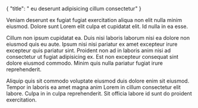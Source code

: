 {
  "title": " eu deserunt adipisicing cillum consectetur"
}

Veniam deserunt ex fugiat fugiat exercitation aliqua non elit nulla minim eiusmod. Dolore sunt Lorem elit culpa et cupidatat elit. Id nulla in ea esse.

Cillum non ipsum cupidatat ea. Duis nisi laboris laborum nisi ea dolore non eiusmod quis eu aute. Ipsum nisi nisi pariatur ex amet excepteur irure excepteur quis pariatur sint. Proident non ad in laboris anim nisi ad consectetur ut fugiat adipisicing ex. Est non excepteur consequat sint dolore eiusmod commodo. Minim quis nulla pariatur fugiat irure reprehenderit.

Aliquip quis sit commodo voluptate eiusmod duis dolore enim sit eiusmod. Tempor in laboris ea amet magna anim Lorem in cillum consectetur elit labore. Culpa in in culpa reprehenderit. Sit officia labore id sunt do proident exercitation.